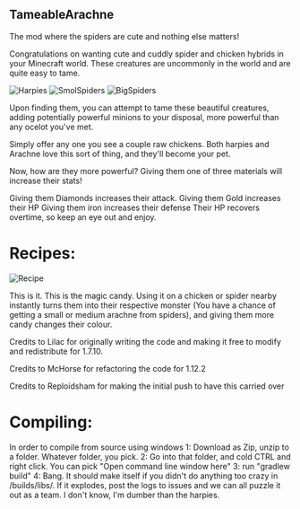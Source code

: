  ## TameableArachne
The mod where the spiders are cute and nothing else matters!



Congratulations on wanting cute and cuddly spider and chicken hybrids in your Minecraft world. These creatures are uncommonly in the world and are quite easy to tame.

![Harpies](https://i.imgur.com/JumWJHU.png)
![SmolSpiders](https://i.imgur.com/mYpylfH.png)
![BigSpiders](https://i.imgur.com/xiW6f9L.png)

Upon finding them, you can attempt to tame these beautiful creatures, adding potentially powerful minions to your disposal, more powerful than any ocelot you've met.

 Simply offer any one you see a couple raw chickens. Both harpies and Arachne love this sort of thing, and they'll become your pet.

 Now, how are they more powerful? Giving them one of three materials will increase their stats!

Giving them Diamonds increases their attack.
Giving them Gold increases their HP
Giving them iron increases their defense
Their HP recovers overtime, so keep an eye out and enjoy.



# Recipes:
![Recipe](https://i.imgur.com/SDmhN8n.png)

This is it. This is the magic candy. Using it on a chicken or spider nearby instantly turns them into their respective monster (You have a chance of getting a small or medium arachne from spiders), and giving them more candy changes their colour.

Credits to Lilac for originally writing the code and making it free to modify and redistribute for 1.7.10.

Credits to McHorse for refactoring the code for 1.12.2

Credits to Reploidsham for making the initial push to have this carried over

# Compiling:
In order to compile from source using windows
1: Download as Zip, unzip to a folder. Whatever folder, you pick.
2: Go into that folder, and cold CTRL and right click. You can pick "Open command line window here"
3: run "gradlew build"
4: Bang. It should make itself if you didn't do anything too crazy in /builds/libs/. If it explodes, post the logs to issues and we can all puzzle it out as a team. I don't know, I'm dumber than the harpies.
